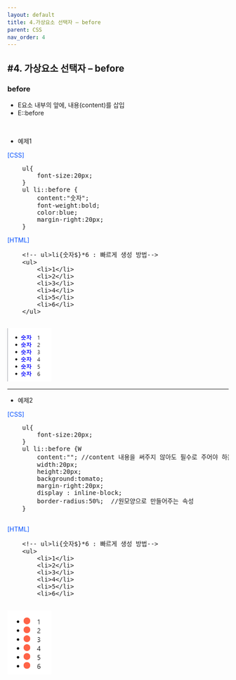 ```yaml
---
layout: default
title: 4.가상요소 선택자 – before
parent: CSS
nav_order: 4
---
```


## #4. 가상요소 선택자 – before
###	before
-	E요소 내부의 앞에, 내용(content)를 삽입
-	E::before
<br>

- 예제1
<p style="color: #004eff;">[CSS]</p>
<pre>
    ul{
        font-size:20px;
    }
    ul li::before {
        content:"숫자";
        font-weight:bold;
        color:blue;
        margin-right:20px;
    }
</pre>

<p style="color: #004eff;">[HTML]</p>
<pre>
    &lt;!-- ul>li{숫자$}*6 : 빠르게 생성 방법-->
    &lt;ul>
        &lt;li>1&lt;/li>
        &lt;li>2&lt;/li>
        &lt;li>3&lt;/li>
        &lt;li>4&lt;/li>
        &lt;li>5&lt;/li>
        &lt;li>6&lt;/li>
    &lt;/ul>

</pre>
    <img src="/assets/images/css/before1.png" width="100px;">

<hr>

-	예제2

<p style="color: #004eff;">[CSS]</p>
<pre>
    ul{
        font-size:20px;
    }
    ul li::before {W
        content:"";	//content 내용을 써주지 않아도 필수로 주어야 하는 속성이다
        width:20px;
        height:20px;
        background:tomato;
        margin-right:20px;
        display : inline-block;
        border-radius:50%;	//원모양으로 만들어주는 속성
    }

</pre>

<p style="color: #004eff;">[HTML]</p>
<pre>
    &lt;!-- ul>li{숫자$}*6 : 빠르게 생성 방법-->
    &lt;ul>
        &lt;li>1&lt;/li>
        &lt;li>2&lt;/li>
        &lt;li>3&lt;/li>
        &lt;li>4&lt;/li>
        &lt;li>5&lt;/li>
        &lt;li>6&lt;/li>
    </ul>
</pre>
    <img src="/assets/images/css/before2.png" width="100px;">

 
 
 



